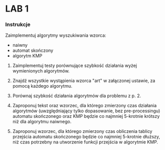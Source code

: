 # LAB 1

### Instrukcje
Zaimplementuj algorytmy wyszukiwania wzorca:
* naiwny
* automat skończony
* algorytm KMP 
  
1. Zaimplementuj testy porównujące szybkość działania wyżej wymienionych algorytmów.


2. Znajdź wszystkie wystąpienia wzorca "art" w załączonej ustawie, za pomocą każdego algorytmu.


3. Porównaj szybkość działania algorytmów dla problemu z p. 2.


4. Zaproponuj tekst oraz wzorzec, dla którego zmierzony czas działania algorytmów (uwzględniający tylko dopasowanie, bez pre-processingu) automatu skończonego oraz KMP będzie co najmniej 5-krotnie krótszy niż dla algorytmu naiwnego.


5. Zaproponuj wzorzec, dla którego zmierzony czas obliczenia tablicy przejścia automatu skończonego będzie co najmniej 5-krotnie dłuższy, niż czas potrzebny na utworzenie funkcji przejścia w algorytmie KMP.
